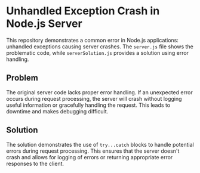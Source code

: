 # Unhandled Exception Crash in Node.js Server

This repository demonstrates a common error in Node.js applications: unhandled exceptions causing server crashes.  The `server.js` file shows the problematic code, while `serverSolution.js` provides a solution using error handling.

## Problem

The original server code lacks proper error handling.  If an unexpected error occurs during request processing, the server will crash without logging useful information or gracefully handling the request.  This leads to downtime and makes debugging difficult.

## Solution

The solution demonstrates the use of `try...catch` blocks to handle potential errors during request processing.  This ensures that the server doesn't crash and allows for logging of errors or returning appropriate error responses to the client.